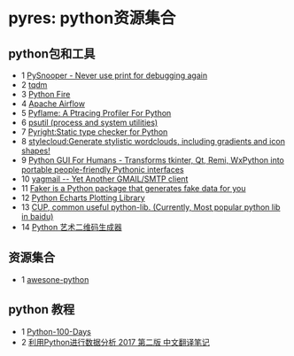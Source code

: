# pyres: python资源集合

## python包和工具
- 1 [PySnooper - Never use print for debugging again](https://github.com/cool-RR/PySnooper)
- 2 [tqdm](https://github.com/tqdm/tqdm)
- 3 [Python Fire](https://github.com/google/python-fire)
- 4 [Apache Airflow](https://github.com/apache/airflow)
- 5 [Pyflame: A Ptracing Profiler For Python](https://github.com/uber-archive/pyflame)
- 6 [psutil (process and system utilities)](https://github.com/giampaolo/psutil)
- 7 [Pyright:Static type checker for Python](https://github.com/microsoft/pyright)
- 8 [stylecloud:Generate stylistic wordclouds, including gradients and icon shapes!](https://github.com/minimaxir/stylecloud)
- 9 [Python GUI For Humans - Transforms tkinter, Qt, Remi, WxPython into portable people-friendly Pythonic interfaces](https://github.com/PySimpleGUI/PySimpleGUI)
- 10 [yagmail -- Yet Another GMAIL/SMTP client](https://github.com/kootenpv/yagmail)
- 11 [Faker is a Python package that generates fake data for you](https://github.com/joke2k/faker)
- 12 [Python Echarts Plotting Library](https://github.com/pyecharts/pyecharts)
- 13 [CUP, common useful python-lib. (Currently, Most popular python lib in baidu)](https://github.com/baidu/CUP)
- 14 [Python 艺术二维码生成器](https://github.com/sylnsfar/qrcode)

## 资源集合
- 1 [awesone-python](https://github.com/vinta/awesome-python)

## python 教程
- 1 [Python-100-Days](https://github.com/jackfrued/Python-100-Days)
- 2 [利用Python进行数据分析 2017 第二版 中文翻译笔记](https://github.com/BrambleXu/pydata-notebook)


